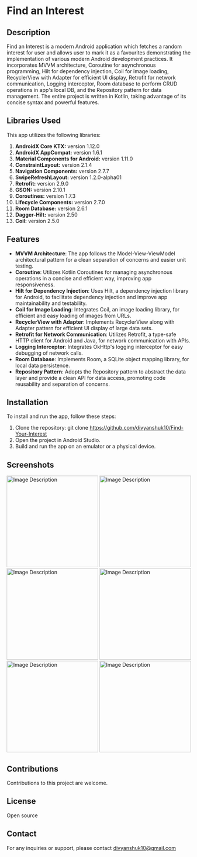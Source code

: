 # Find an Interest

## Description
Find an Interest is a modern Android application which fetches a random interest for user and allows user to mark it as a favourites demonstrating the implementation of various modern Android development practices. It incorporates MVVM architecture, Coroutine for asynchronous programming, Hilt for dependency injection, Coil for image loading, RecyclerView with Adapter for efficient UI display, Retrofit for network communication, Logging interceptor, Room database to perform CRUD operations in app's local DB, and the Repository pattern for data management. The entire project is written in Kotlin, taking advantage of its concise syntax and powerful features.

## Libraries Used
This app utilizes the following libraries:

  1. **AndroidX Core KTX:** version 1.12.0
  2. **AndroidX AppCompat:** version 1.6.1
  3. **Material Components for Android:** version 1.11.0
  4. **ConstraintLayout:** version 2.1.4
  5. **Navigation Components:** version 2.7.7
  6. **SwipeRefreshLayout:** version 1.2.0-alpha01
  7. **Retrofit:** version 2.9.0
  8. **GSON:** version 2.10.1
  9. **Coroutines:** version 1.7.3
  10. **Lifecycle Components:** version 2.7.0
  12. **Room Database:** version 2.6.1
  13. **Dagger-Hilt:** version 2.50
  14. **Coil:** version 2.5.0

## Features
- **MVVM Architecture**: The app follows the Model-View-ViewModel architectural pattern for a clean separation of concerns and easier unit testing.
- **Coroutine**: Utilizes Kotlin Coroutines for managing asynchronous operations in a concise and efficient way, improving app responsiveness.
- **Hilt for Dependency Injection**: Uses Hilt, a dependency injection library for Android, to facilitate dependency injection and improve app maintainability and testability.
- **Coil for Image Loading**: Integrates Coil, an image loading library, for efficient and easy loading of images from URLs.
- **RecyclerView with Adapter**: Implements RecyclerView along with Adapter pattern for efficient UI display of large data sets.
- **Retrofit for Network Communication**: Utilizes Retrofit, a type-safe HTTP client for Android and Java, for network communication with APIs.
- **Logging Interceptor**: Integrates OkHttp's logging interceptor for easy debugging of network calls.
- **Room Database**: Implements Room, a SQLite object mapping library, for local data persistence.
- **Repository Pattern**: Adopts the Repository pattern to abstract the data layer and provide a clean API for data access, promoting code reusability and separation of concerns.

## Installation
To install and run the app, follow these steps:

1. Clone the repository: git clone https://github.com/divyanshuk10/Find-Your-Interest
2. Open the project in Android Studio.
3. Build and run the app on an emulator or a physical device.

## Screenshots
<img src="https://github.com/divyanshuk10/Find-Your-Interest/assets/19980597/2c8c4208-a5bc-4579-83d5-954e9b99bf76" alt="Image Description" style="width: 250px;">

<img src="https://github.com/divyanshuk10/Find-Your-Interest/assets/19980597/db09d52e-54f5-4d16-9fa5-78b20e3b594e" alt="Image Description" style="width: 250px;">

<img src="https://github.com/divyanshuk10/Find-Your-Interest/assets/19980597/1a356313-085e-43c8-80cf-6f9bbbae8fec" alt="Image Description" style="width: 250px;">

<img src="https://github.com/divyanshuk10/Find-Your-Interest/assets/19980597/df2063f0-05e4-4531-ab23-62215255bb26" alt="Image Description" style="width: 250px;">

<img src="https://github.com/divyanshuk10/Find-Your-Interest/assets/19980597/4371bbce-505b-429b-8483-4c13d634453b" alt="Image Description" style="width: 250px;">

<img src="https://github.com/divyanshuk10/Find-Your-Interest/assets/19980597/6415fcb1-f4be-4152-b66f-d1f92281f8bc" alt="Image Description" style="width: 250px;">

## Contributions
Contributions to this project are welcome.

## License
Open source 

## Contact
For any inquiries or support, please contact divyanshuk10@gmail.com

